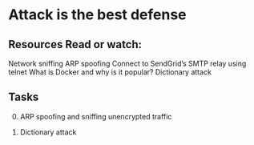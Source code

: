 # Attack is the best defense

## Resources Read or watch:
Network sniffing
ARP spoofing
Connect to SendGrid’s SMTP relay using telnet
What is Docker and why is it popular?
Dictionary attack

## Tasks
0. ARP spoofing and sniffing unencrypted traffic

1. Dictionary attack

